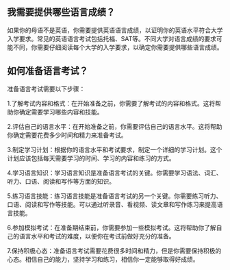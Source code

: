 ## 我需要提供哪些语言成绩？
如果你的母语不是英语，你需要提供英语语言成绩，以证明你的英语水平符合大学入学要求。常见的英语语言考试包括托福、SAT等。不同大学对语言成绩的要求可能不同，你需要仔细阅读每个大学的入学要求，以确定你需要提供哪些语言成绩。
## 如何准备语言考试？
准备语言考试需要以下步骤：

1.了解考试内容和格式：在开始准备之前，你需要了解考试的内容和格式。这将帮助你确定需要学习哪些内容和技能。

2.评估自己的语言水平：在开始准备之前，你需要评估自己的语言水平。这将帮助你确定需要花费多少时间和精力来准备考试。

3.制定学习计划：根据你的语言水平和考试要求，制定一个详细的学习计划。这个计划应该包括每天需要学习的时间、学习的内容和练习的方式。

4.学习语言知识：学习语言知识是准备语言考试的关键。你需要学习语法、词汇、听力、口语、阅读和写作等方面的知识。

5.练习语言技能：练习语言技能是准备语言考试的另一个关键。你需要练习听力、口语、阅读和写作等技能。可以通过听录音、看视频、读文章和写作练习来提高语言技能。

6.参加模拟考试：在准备期结束前，你需要参加一些模拟考试。这将帮助你了解自己的语言水平和考试的难度，以便你在考试前做好充分的准备。

7.保持积极心态：准备语言考试需要花费很多时间和精力，但是你需要保持积极的心态。相信自己的能力，坚持学习和练习，相信你一定能够取得好成绩。
